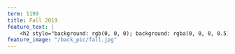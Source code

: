 ```yaml
---
term: 1199
title: Fall 2019
feature_text: |
    <h2 style="background: rgb(0, 0, 0); background: rgba(0, 0, 0, 0.5); color: #FDD54F; padding: 10px;">Fall 2019</h2>
feature_image: "/back_pic/fall.jpg"
---
```

